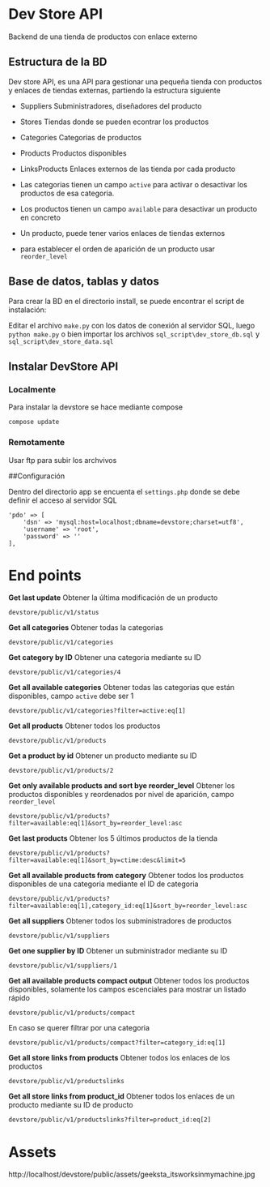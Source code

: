 # Dev Store API

Backend de una tienda de productos con enlace externo

## Estructura de la BD
Dev store API, es una API para gestionar una pequeña tienda con productos y enlaces de tiendas externas, partiendo la estructura siguiente

 - Suppliers
Subministradores, diseñadores del producto

 - Stores
Tiendas donde se pueden econtrar los productos

 - Categories
Categorias de productos

 - Products
Productos disponibles

 - LinksProducts
Enlaces externos de las tienda por cada producto

 - Las categorias tienen un campo `active` para activar o desactivar los productos de esa categoria.
 - Los productos tienen un campo `available` para desactivar un producto en concreto
 - Un producto, puede tener varios enlaces de tiendas externos
 - para establecer el orden de aparición de un producto usar `reorder_level`

## Base de datos, tablas y datos

Para crear la BD en el directorio install, se puede encontrar el script de instalación:

Editar el archivo `make.py` con los datos de conexión al servidor SQL, luego
```python make.py``` o bien importar los archivos `sql_script\dev_store_db.sql` y `sql_script\dev_store_data.sql`

## Instalar DevStore API

### Localmente
Para instalar la devstore se hace mediante compose

```compose update```

### Remotamente
Usar ftp para subir los archvivos


##Configuración

Dentro del directorio app se encuenta el `settings.php` donde se debe definir el acceso al servidor SQL

```
'pdo' => [
    'dsn' => 'mysql:host=localhost;dbname=devstore;charset=utf8',
    'username' => 'root',
    'password' => ''
],
```

# End points

**Get last update**
Obtener la última modificación de un producto

`devstore/public/v1/status`


**Get all categories**
Obtener todas la categorias

`devstore/public/v1/categories`

**Get category by ID**
Obtener una categoria mediante su ID

`devstore/public/v1/categories/4`

**Get all available categories**
Obtener todas las categorias que están disponibles, campo `active` debe ser 1

`devstore/public/v1/categories?filter=active:eq[1]`

**Get all products**
Obtener todos los productos

`devstore/public/v1/products`

**Get a product by id**
Obtener un producto mediante su ID

`devstore/public/v1/products/2`

**Get only available products and sort bye reorder_level**
Obtener los productos disponibles y reordenados por nivel de aparición, campo `reorder_level`

`devstore/public/v1/products?filter=available:eq[1]&sort_by=reorder_level:asc`

**Get last products**
Obtener los 5 últimos productos de la tienda

`devstore/public/v1/products?filter=available:eq[1]&sort_by=ctime:desc&limit=5`

**Get all available products from category**
Obtener todos los productos disponibles de una categoria mediante el ID de categoria

`devstore/public/v1/products?filter=available:eq[1],category_id:eq[1]&sort_by=reorder_level:asc`

**Get all suppliers**
Obtener todos los subministradores de productos

`devstore/public/v1/suppliers`

**Get one supplier by ID**
Obtener un subministrador mediante su ID

`devstore/public/v1/suppliers/1`

**Get all available products compact output**
Obtener todos los productos disponibles, solamente los campos escenciales para mostrar un listado rápido

`devstore/public/v1/products/compact`

En caso se querer filtrar por una categoria

`devstore/public/v1/products/compact?filter=category_id:eq[1]`


**Get all store links from products**
Obtener todos los enlaces de los productos

`devstore/public/v1/productslinks`

**Get all store links from product_id**
Obtener todos los enlaces de un producto mediante su ID de producto

`devstore/public/v1/productslinks?filter=product_id:eq[2]`

# Assets
http://localhost/devstore/public/assets/geeksta_itsworksinmymachine.jpg

